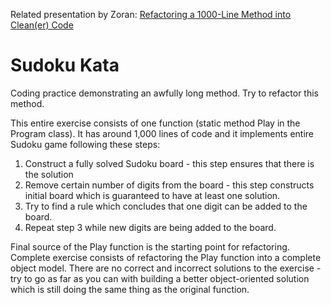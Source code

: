 Related presentation by Zoran: [Refactoring a 1000-Line Method into Clean(er) Code](https://youtu.be/9S6qoFZiqCQ)

# Sudoku Kata
Coding practice demonstrating an awfully long method. Try to refactor this method.

This entire exercise consists of one function (static method Play in the Program class). It has around 1,000 lines of code and it implements entire Sudoku game following these steps:

1. Construct a fully solved Sudoku board - this step ensures that there is the solution
2. Remove certain number of digits from the board - this step constructs initial board which is guaranteed to have at least one solution.
3. Try to find a rule which concludes that one digit can be added to the board.
4. Repeat step 3 while new digits are being added to the board.

Final source of the Play function is the starting point for refactoring. Complete exercise consists of refactoring the Play function into a complete object model. There are no correct and incorrect solutions to the exercise - try to go as far as you can with building a better object-oriented solution which is still doing the same thing as the original function.
